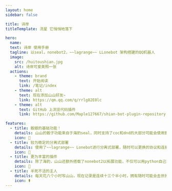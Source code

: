 ```yaml
---
layout: home
sidebar: false

title: 诗岸
titleTemplate: 流星 它悄悄地落下

hero:
  name:  
  text: 诗岸 使用手册
  tagline: 以seal，nonebot2，~~lagrange~~ LLonebot 架构搭建的QQ机器人
  image:
    src: /huitoushian.jpg
    alt: 诗岸可爱美照一张
  actions:
    - theme: brand
      text: 开始阅读
      link: /笔记/index
    - theme: alt
      text: 现在添加山山好友~
      link: https://qm.qq.com/q/rrlg82E0lc
    - theme: alt
      text: GitHub 上浏览代码插件
      link: https://github.com/Maple127667/shian-bot-plugin-repository

features:
  - title: 骰娘的基础功能！
    details: 山山的骰子功能来自于海豹seal，同时支持了coc和dnd的大部分可能会使用到的功能，具体功能请查阅手册
    icon: 🎲
  - title: 较为稳定的分离式部署
    details: 使用了~~lagrange~~ Lonebot进行分离式部署，随时可以更换的协议和连接方式，只要还有能用的消息接收山山就会活着的！
    icon: 📃
  - title: 更为丰富的插件
    details: 除了海豹，山山还额外搭载了nonebot2以拓展功能，不仅可以用python自己写插件，还能在nonebot2的插件商店选择更多的功能。
    icon: 🚀
  - title: 半死不活的主人
    details: 每天花八个小时写山山，现在记录是连续十三个半小时，拥有随时可能会去世的master，太美妙了（并不
    icon: ⚰︎
---
```


<HomePage />
